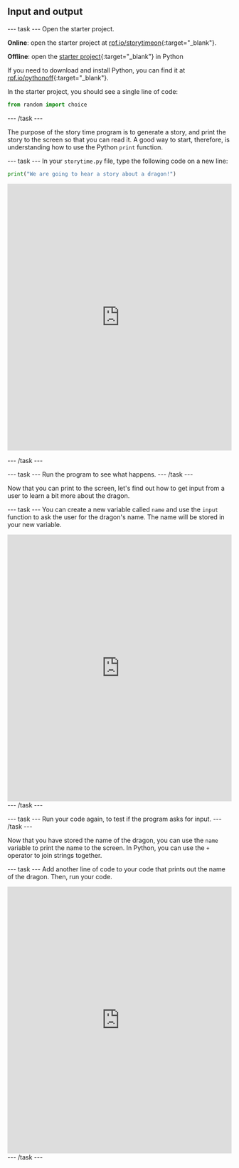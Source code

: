 ## Input and output

--- task ---
Open the starter project.

**Online**: open the starter project at [rpf.io/storytimeon](http://rpf.io/storytimeon){:target="_blank"}.

**Offline**: open the [starter project](http://rpf.io/p/en/storytime-go){:target="_blank"} in Python

If you need to download and install Python, you can find it at [rpf.io/pythonoff](http://rpf.io/pythonoff){:target="_blank"}.

In the starter project, you should see a single line of code:

```python
from random import choice
```
--- /task ---


The purpose of the story time program is to generate a story, and print the story to the screen so that you can read it. A good way to start, therefore, is understanding how to use the Python `print` function.

--- task ---
In your `storytime.py` file, type the following code on a new line:
	
```python
print("We are going to hear a story about a dragon!")
```

<iframe src="https://trinket.io/embed/python/3b593eb9e4" width="100%" height="600" frameborder="0" marginwidth="0" marginheight="0" allowfullscreen></iframe>

--- /task ---

--- task ---
Run the program to see what happens.
--- /task ---

Now that you can print to the screen, let's find out how to get input from a user to learn a bit more about the dragon.

--- task ---
You can create a new variable called `name` and use the `input` function to ask the user for the dragon's name. The name will be stored in your new variable.

<iframe src="https://trinket.io/embed/python/0de60dee6d" width="100%" height="600" frameborder="0" marginwidth="0" marginheight="0" allowfullscreen></iframe>
--- /task ---

--- task ---
Run your code again, to test if the program asks for input.
--- /task ---


Now that you have stored the name of the dragon, you can use the `name` variable to print the name to the screen. In Python, you can use the `+` operator to join strings together.

--- task ---
Add another line of code to your code that prints out the name of the dragon. Then, run your code.

<iframe src="https://trinket.io/embed/python/e651eca8ca" width="100%" height="600" frameborder="0" marginwidth="0" marginheight="0" allowfullscreen></iframe>
--- /task ---


